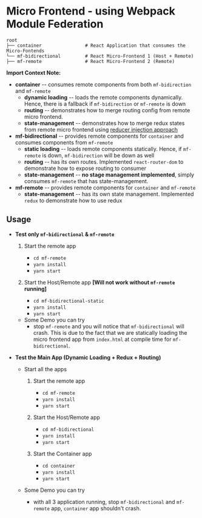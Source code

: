 # Micro Frontend - using Webpack Module Federation

```
root
├── container                # React Application that consumes the Micro-Fontends
└── mf-bidirectional         # React Micro-Frontend 1 (Host + Remote)
├── mf-remote                # React Micro-Frontend 2 (Remote)
```

**Import Context Note:**
- **container** -- consumes remote components from both `mf-bidirection` and `mf-remote`
    - **dynamic loading** -- loads the remote components dynamically. Hence, there is a fallback if `mf-bidirection` 
    or `mf-remote` is down
    - **routing** -- demonstrates how to merge routing config from remote micro frontend.
    - **state-management** -- demonstrates how to merge redux states from remote micro frontend using 
    [reducer injection approach](https://redux.js.org/recipes/code-splitting#reducer-injection-approaches)
- **mf-bidirectional** -- provides remote components for `container` and consumes components from `mf-remote`
    - **static loading** -- loads remote components statically. Hence, if `mf-remote` is down, `mf-bidirection` will 
    be down as well
    - **routing** -- has its own routes. Implemented `react-router-dom` to demonstrate how to expose routing to consumer
    - **state-management** -- **no stage management implemented**, simply consumes `mf-remote` that has state-management.
- **mf-remote** -- provides remote components for `container` and `mf-remote`
    - **state-management** -- has its own state management. Implemented `redux` to demonstrate how to use redux

## Usage

- **Test only `mf-bidirectional` & `mf-remote`**
    1. Start the remote app
        - `cd mf-remote`
        - `yarn install`
        - `yarn start`
    
    2. Start the Host/Remote app **[Will not work without `mf-remote` running]**
        - `cd mf-bidirectional-static`
        - `yarn install`
        - `yarn start`
        
    - Some Demo you can try
        - stop `mf-remote` and you will notice that `mf-bidirectional` will crash. This is due to the fact that we are 
        statically loading the micro frontend app from `index.html` at compile time for `mf-bidirectional`.

- **Test the Main App (Dynamic Loading + Redux + Routing)**
    - Start all the apps
        1. Start the remote app
            - `cd mf-remote`
            - `yarn install`
            - `yarn start`
        
        2. Start the Host/Remote app
            - `cd mf-bidirectional`
            - `yarn install`
            - `yarn start`
        
        3. Start the Container app
            - `cd container`
            - `yarn install`
            - `yarn start`
            
    - Some Demo you can try
        - with all 3 application running, stop `mf-bidirectional` and `mf-remote` app, `container` app shouldn't crash.

